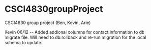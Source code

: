 # CSCI4830groupProject
CSCI4830 group project (Ben, Kevin, Arie)

Kevin 06/12 -- Added addional columns for contact information to db migrate file.  Will need to db:rollback and re-run migration for the local schema to update.
